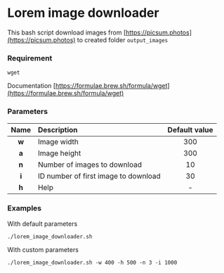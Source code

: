 # Lorem image downloader

This bash script download images from [https://picsum.photos](https://picsum.photos) to created folder `output_images`

### Requirement
`wget` 

Documentation
[https://formulae.brew.sh/formula/wget](https://formulae.brew.sh/formula/wget)

### Parameters
|Name|Description|Default value|
|:----:|:-----------|:-----:|
|**w**|Image width|300|
|**a**|Image height|300|
|**n**|Number of images to download|10|
|**i**|ID number of first image to download|30|
|**h**|Help|-|

### Examples
With default parameters

`./lorem_image_downloader.sh`

With custom parameters

`./lorem_image_downloader.sh -w 400 -h 500 -n 3 -i 1000`
